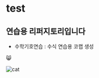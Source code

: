 # test
연습용 리퍼지토리입니다
--- 
- 수학기호연습 : 수식 연습용 코랩 생성  

😸  

![cat](https://t1.daumcdn.net/thumb/R720x0/?fname=http://t1.daumcdn.net/brunch/service/user/4arX/image/rZ1xSXKCJ4cd-IExOYahRWdrqoo.jpg)
